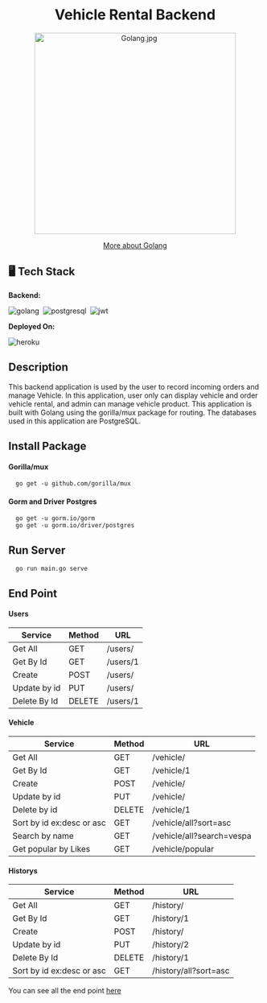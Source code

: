 <h1 align="center">Vehicle Rental Backend</h1>
<p align="center"><img src="https://upload.wikimedia.org/wikipedia/commons/thumb/0/05/Go_Logo_Blue.svg/2560px-Go_Logo_Blue.svg.png" width="400px" alt="Golang.jpg" /></p>
<p align="center">
    <a href="https://golang.org/" target="blank">More about Golang</a>
</p>

## 🖥️ Tech Stack

**Backend:**

![golang](https://img.shields.io/badge/Go-100000?style=for-the-badge&logo=Go&logoColor=white&labelColor=51DEF0&color=51DEF0)&nbsp;
![postgresql](https://img.shields.io/badge/PostgreSQL-100000?style=for-the-badge&logo=PostgreSQL&logoColor=white&labelColor=3A7373&color=384A5F)&nbsp;
![jwt](https://img.shields.io/badge/JWT-100000?style=for-the-badge&logo=JSONWebTokens&logoColor=white&labelColor=000000&color=000000)&nbsp;

**Deployed On:**

![heroku](https://img.shields.io/badge/heroku-100000?style=for-the-badge&logo=Heroku&logoColor=white&labelColor=3C8932&color=3C8932)&nbsp;

## Description
This backend application is used by the user to record incoming orders and manage Vehicle. In this application, user only can display vehicle and order vehicle rental, and admin can manage vehicle product. This application is built with Golang using the gorilla/mux package for routing. The databases used in this application are PostgreSQL.

## Install Package

#### Gorilla/mux

```
  go get -u github.com/gorilla/mux
```

#### Gorm and Driver Postgres

```
  go get -u gorm.io/gorm
  go get -u gorm.io/driver/postgres
```

## Run Server

```
  go run main.go serve
```

## End Point

#### Users

| Service      | Method | URL      |
| ------------ | ------ | -------- |
| Get All      | GET    | /users/  |
| Get By Id    | GET    | /users/1 |
| Create       | POST   | /users/  |
| Update by id | PUT    | /users/  |
| Delete By Id | DELETE | /users/1 |

#### Vehicle

| Service                   | Method | URL                       |
| ------------------------- | ------ | ------------------------- |
| Get All                   | GET    | /vehicle/                 |
| Get By Id                 | GET    | /vehicle/1                |
| Create                    | POST   | /vehicle/                 |
| Update by id              | PUT    | /vehicle/                 |
| Delete by id              | DELETE | /vehicle/1                |
| Sort by id ex:desc or asc | GET    | /vehicle/all?sort=asc     |
| Search by name            | GET    | /vehicle/all?search=vespa |
| Get popular by Likes      | GET    | /vehicle/popular          |

#### Historys

| Service                   | Method | URL                   |
| ------------------------- | ------ | --------------------- |
| Get All                   | GET    | /history/             |
| Get By Id                 | GET    | /history/1            |
| Create                    | POST   | /history/             |
| Update by id              | PUT    | /history/2            |
| Delete By Id              | DELETE | /history/1            |
| Sort by id ex:desc or asc | GET    | /history/all?sort=asc |

You can see all the end point [here](https://documenter.getpostman.com/view/17947721/UzQyqiZK)
